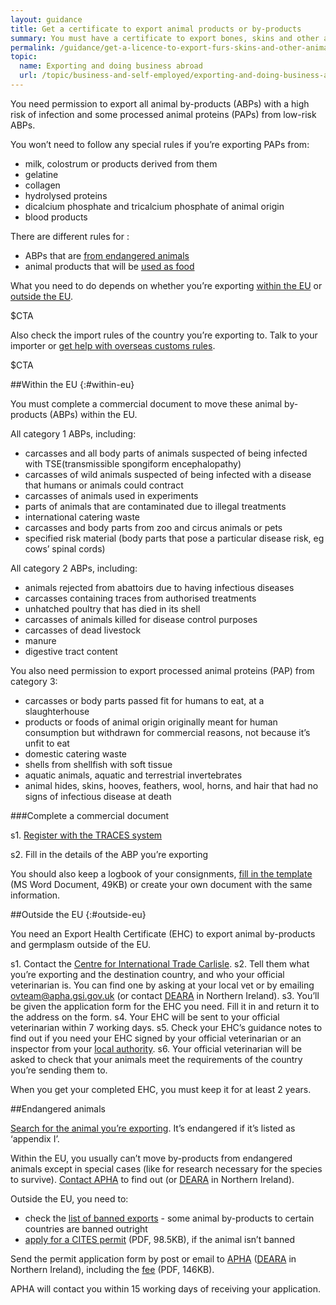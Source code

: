 ```yaml
---
layout: guidance
title: Get a certificate to export animal products or by-products
summary: You must have a certificate to export bones, skins and other animal by-products.
permalink: /guidance/get-a-licence-to-export-furs-skins-and-other-animal-products.html
topic:
  name: Exporting and doing business abroad
  url: /topic/business-and-self-employed/exporting-and-doing-business-abroad.html
---
```


You need permission to export all animal by-products (ABPs) with a high risk of infection and some processed animal proteins (PAPs) from low-risk ABPs.

You won’t need to follow any special rules if you’re exporting PAPs from:

* milk, colostrum or products derived from them
* gelatine
* collagen
* hydrolysed proteins
* dicalcium phosphate and tricalcium phosphate of animal origin
* blood products 

There are different rules for :

- ABPs that are [from endangered animals](#endangered-animals)
- animal products that will be [used as food](/guidance/get-a-licence-to-export-food-and-agricultural-products.html)

What you need to do depends on whether you’re exporting [within the EU](#within-eu) or [outside the EU](#outside-eu).

$CTA

Also check the import rules of the country you’re exporting to. Talk to your importer or [get help with overseas customs rules](/answer/choosing-export-market-ukti.html).

$CTA

##Within the EU
{:#within-eu}

You must complete a commercial document to move these animal by-products (ABPs) within the EU.

All category 1 ABPs, including:

* carcasses and all body parts of animals suspected of being infected with TSE(transmissible spongiform encephalopathy)
* carcasses of wild animals suspected of being infected with a disease that humans or animals could contract
* carcasses of animals used in experiments
* parts of animals that are contaminated due to illegal treatments
* international catering waste
* carcasses and body parts from zoo and circus animals or pets
* specified risk material (body parts that pose a particular disease risk, eg cows’ spinal cords)

All category 2 ABPs, including:

* animals rejected from abattoirs due to having infectious diseases
* carcasses containing traces from authorised treatments
* unhatched poultry that has died in its shell
* carcasses of animals killed for disease control purposes
* carcasses of dead livestock
* manure
* digestive tract content

You also need permission to export processed animal proteins (PAP) from category 3:

* carcasses or body parts passed fit for humans to eat, at a slaughterhouse
* products or foods of animal origin originally meant for human consumption but withdrawn for commercial reasons, not because it’s unfit to eat
* domestic catering waste
* shells from shellfish with soft tissue
* aquatic animals, aquatic and terrestrial invertebrates
* animal hides, skins, hooves, feathers, wool, horns, and hair that had no signs of infectious disease at death

###Complete a commercial document

s1. [Register with the TRACES system](https://webgate.ec.europa.eu/sanco/traces/registration/open.do)

s2. Fill in the details of the ABP you’re exporting 

You should also keep a logbook of your consignments, [fill in the template](https://www.gov.uk/government/uploads/system/uploads/attachment_data/file/425368/logbook-templates.doc) (MS Word Document, 49KB) or create your own document with the same information.

##Outside the EU
{:#outside-eu}

You need an Export Health Certificate (EHC) to export animal by-products and germplasm outside of the EU. 

s1. Contact the [Centre for International Trade Carlisle](https://www.gov.uk/government/uploads/system/uploads/attachment_data/file/491835/contacts-international-trade.pdf).
s2. Tell them what you’re exporting and the destination country, and who your official veterinarian is. You can find one by asking at your local vet or by emailing ovteam@apha.gsi.gov.uk (or contact [DEARA](https://www.daera-ni.gov.uk/contact) in Northern Ireland).
s3. You’ll be given the application form for the EHC you need. Fill it in and return it to the address on the form.
s4. Your EHC will be sent to your official veterinarian within 7 working days.
s5. Check your EHC’s guidance notes to find out if you need your EHC signed by your official veterinarian or an inspector from your [local authority](https://www.gov.uk/find-local-council).
s6. Your official veterinarian will be asked to check that your animals meet the requirements of the country you’re sending them to.

When you get your completed EHC, you must keep it for at least 2 years.



##Endangered animals

[Search for the animal you’re exporting](http://www.speciesplus.net/). It’s endangered if it’s listed as ‘appendix I’.

Within the EU, you usually can’t move by-products from endangered animals except in special cases (like for research necessary for the species to survive). [Contact APHA](http://www.gov.uk/government/organisations/animal-and-plant-health-agency/about/access-and-opening) to find out (or [DEARA](https://www.dardni.gov.uk/contact) in Northern Ireland).

Outside the EU, you need to:

- check the [list of banned exports](https://cites.org/eng/resources/ref/suspend.php) - some animal by-products to certain countries are banned outright
- [apply for a CITES permit](https://www.gov.uk/government/uploads/system/uploads/attachment_data/file/423417/form-fed0172.pdf) (PDF, 98.5KB), if the animal isn’t banned

Send the permit application form by post or email to [APHA](https://govuk-import-export.herokuapp.com/guidance/get-a-licence-to-export-circus-endangered-research-animals.html#contacts) ([DEARA](https://www.dardni.gov.uk/contact) in Northern Ireland), including the [fee](https://www.gov.uk/government/uploads/system/uploads/attachment_data/file/355264/cites-ag-ct-01.pdf) (PDF, 146KB).

APHA will contact you within 15 working days of receiving your application.
